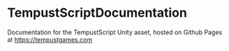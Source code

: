 # TempustScriptDocumentation
Documentation for the TempustScript Unity asset, hosted on Github Pages at https://tempustgames.com
